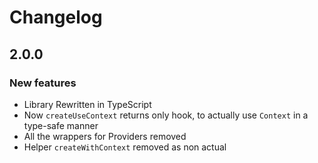# Changelog

## 2.0.0

### New features

- Library Rewritten in TypeScript
- Now `createUseContext` returns only hook, to actually use `Context` in a type-safe manner
- All the wrappers for Providers removed
- Helper `createWithContext` removed as non actual
